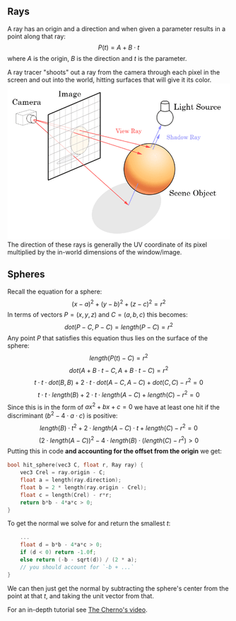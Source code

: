 ## Rays
A ray has an origin and a direction and when given a parameter results in a point along that ray:
$$P(t) = A + B \cdot t$$
where $A$ is the origin, $B$ is the direction and $t$ is the parameter.

A ray tracer "shoots" out a ray from the camera through each pixel in the screen and out into the world, hitting surfaces that will give it its color.
![|500](assets/ray%20tracing.png)
The direction of these rays is generally the UV coordinate of its pixel multiplied by the in-world dimensions of the window/image.

## Spheres
Recall the equation for a sphere:
$$(x - a)^2 + (y - b)^2 + (z - c)^2 = r^2$$
In terms of vectors $P = (x, y, z)$ and $C = (a, b, c)$ this becomes:
$$dot(P - C, P - C) = length(P - C) = r^2$$
Any point $P$ that satisfies this equation thus lies on the surface of the sphere:
$$length(P(t) - C) = r^2$$
$$dot(A + B \cdot t - C, A + B \cdot t - C) = r^2$$
$$t \cdot t \cdot dot(B, B) + 2 \cdot t \cdot dot(A-C, A-C) + dot(C, C) - r^2 = 0$$
$$t \cdot t \cdot length(B) + 2 \cdot t \cdot length(A-C) + length(C) - r^2 = 0$$
Since this is in the form of $ax^2 + bx + c = 0$ we have at least one hit if the discriminant ($b^2 - 4 \cdot a \cdot c$) is positive:
$$length(B) \cdot t^2 + 2 \cdot length(A-C) \cdot t + length(C) - r^2 = 0$$
$$(2 \cdot length(A-C))^2 - 4 \cdot length(B) \cdot (length(C) - r^2) > 0$$
Putting this in code **and accounting for the offset from the origin** we get:
```cpp
bool hit_sphere(vec3 C, float r, Ray ray) {
	vec3 Crel = ray.origin - C;
	float a = length(ray.direction);
	float b = 2 * length(ray.origin - Crel);
	float c = length(Crel) - r*r;
	return b*b - 4*a*c > 0;
}
```

To get the normal we solve for and return the smallest $t$:
```cpp
	...
	float d = b*b - 4*a*c > 0;
	if (d < 0) return -1.0f;
	else return (-b - sqrt(d)) / (2 * a);
	// you should account for `-b + ...`
}
```
We can then just get the normal by subtracting the sphere's center from the point at that $t$, and taking the unit vector from that.

For an in-depth tutorial see [The Cherno's video](https://www.youtube.com/watch?v=4NshnkzOdI0&t=1s).
